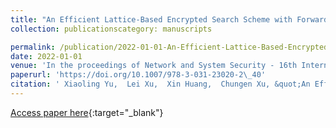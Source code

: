 ```yaml
---
title: "An Efficient Lattice-Based Encrypted Search Scheme with Forward Security"
collection: publicationscategory: manuscripts

permalink: /publication/2022-01-01-An-Efficient-Lattice-Based-Encrypted-Search-Scheme-with-Forward-Security
date: 2022-01-01
venue: 'In the proceedings of Network and System Security - 16th International Conference, NSS 2022, Denarau Island, Fiji, December 9-12, 2022, Proceedings'
paperurl: 'https://doi.org/10.1007/978-3-031-23020-2\_40'
citation: ' Xiaoling Yu,  Lei Xu,  Xin Huang,  Chungen Xu, &quot;An Efficient Lattice-Based Encrypted Search Scheme with Forward Security.&quot; In the proceedings of Network and System Security - 16th International Conference, NSS 2022, Denarau Island, Fiji, December 9-12, 2022, Proceedings, 2022.'
---
```

[Access paper here](https://doi.org/10.1007/978-3-031-23020-2\_40){:target="_blank"}
